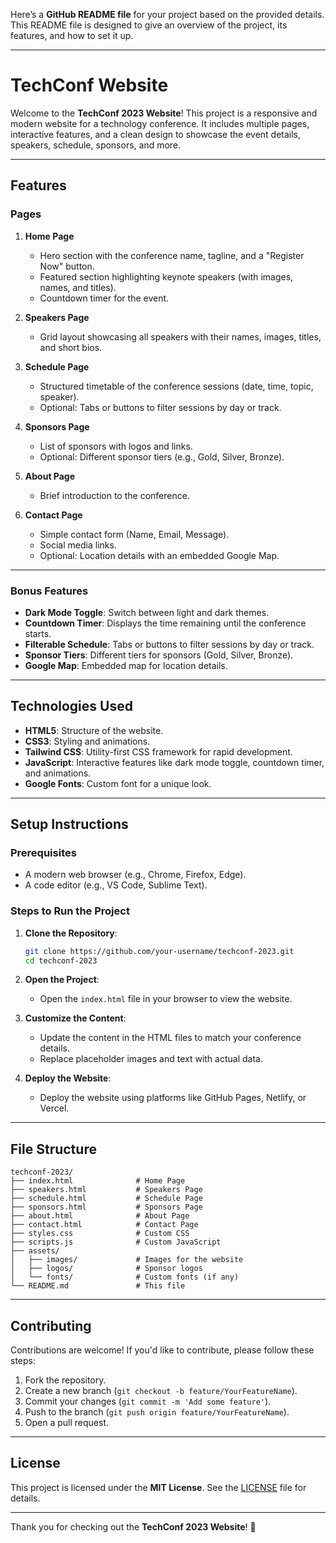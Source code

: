 Here’s a **GitHub README file** for your project based on the provided details. This README file is designed to give an overview of the project, its features, and how to set it up.

---

# TechConf  Website

Welcome to the **TechConf 2023 Website**! This project is a responsive and modern website for a technology conference. It includes multiple pages, interactive features, and a clean design to showcase the event details, speakers, schedule, sponsors, and more.

---

## Features

### Pages
1. **Home Page**
   - Hero section with the conference name, tagline, and a "Register Now" button.
   - Featured section highlighting keynote speakers (with images, names, and titles).
   - Countdown timer for the event.

2. **Speakers Page**
   - Grid layout showcasing all speakers with their names, images, titles, and short bios.

3. **Schedule Page**
   - Structured timetable of the conference sessions (date, time, topic, speaker).
   - Optional: Tabs or buttons to filter sessions by day or track.

4. **Sponsors Page**
   - List of sponsors with logos and links.
   - Optional: Different sponsor tiers (e.g., Gold, Silver, Bronze).

5. **About Page**
   - Brief introduction to the conference.

6. **Contact Page**
   - Simple contact form (Name, Email, Message).
   - Social media links.
   - Optional: Location details with an embedded Google Map.

---

### Bonus Features
- **Dark Mode Toggle**: Switch between light and dark themes.
- **Countdown Timer**: Displays the time remaining until the conference starts.
- **Filterable Schedule**: Tabs or buttons to filter sessions by day or track.
- **Sponsor Tiers**: Different tiers for sponsors (Gold, Silver, Bronze).
- **Google Map**: Embedded map for location details.

---

## Technologies Used
- **HTML5**: Structure of the website.
- **CSS3**: Styling and animations.
- **Tailwind CSS**: Utility-first CSS framework for rapid development.
- **JavaScript**: Interactive features like dark mode toggle, countdown timer, and animations.
- **Google Fonts**: Custom font for a unique look.

---

## Setup Instructions

### Prerequisites
- A modern web browser (e.g., Chrome, Firefox, Edge).
- A code editor (e.g., VS Code, Sublime Text).

### Steps to Run the Project
1. **Clone the Repository**:
   ```bash
   git clone https://github.com/your-username/techconf-2023.git
   cd techconf-2023
   ```

2. **Open the Project**:
   - Open the `index.html` file in your browser to view the website.

3. **Customize the Content**:
   - Update the content in the HTML files to match your conference details.
   - Replace placeholder images and text with actual data.

4. **Deploy the Website**:
   - Deploy the website using platforms like GitHub Pages, Netlify, or Vercel.

---

## File Structure
```
techconf-2023/
├── index.html              # Home Page
├── speakers.html           # Speakers Page
├── schedule.html           # Schedule Page
├── sponsors.html           # Sponsors Page
├── about.html              # About Page
├── contact.html            # Contact Page
├── styles.css              # Custom CSS
├── scripts.js              # Custom JavaScript
├── assets/
│   ├── images/             # Images for the website
│   ├── logos/              # Sponsor logos
│   └── fonts/              # Custom fonts (if any)
└── README.md               # This file
```

---

## Contributing
Contributions are welcome! If you'd like to contribute, please follow these steps:
1. Fork the repository.
2. Create a new branch (`git checkout -b feature/YourFeatureName`).
3. Commit your changes (`git commit -m 'Add some feature'`).
4. Push to the branch (`git push origin feature/YourFeatureName`).
5. Open a pull request.

---

## License
This project is licensed under the **MIT License**. See the [LICENSE](LICENSE) file for details.

---

Thank you for checking out the **TechConf 2023 Website**! 🚀
